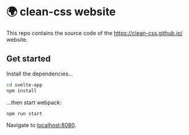 # 🌍 clean-css website

This repo contains the source code of the https://clean-css.github.io/ website.

## Get started

Install the dependencies...

```bash
cd svelte-app
npm install
```

...then start webpack:

```bash
npm run start
```

Navigate to [localhost:8080](http://localhost:8080).
